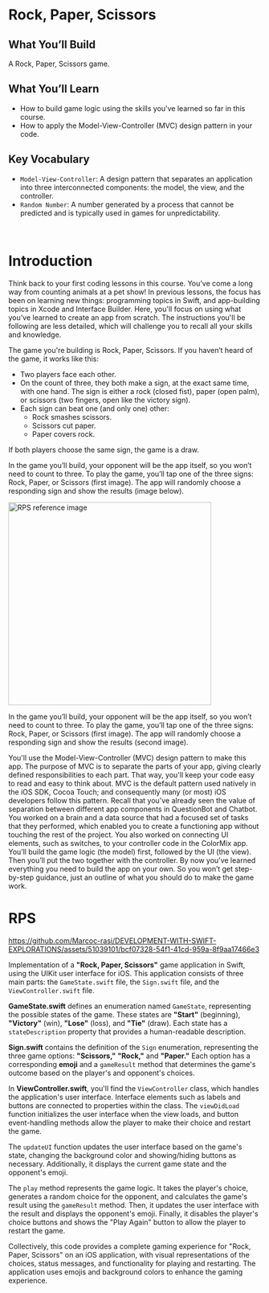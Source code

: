 # Rock, Paper, Scissors

## What You’ll Build
A Rock, Paper, Scissors game.

## What You’ll Learn
- How to build game logic using the skills you've learned so far in this course.
- How to apply the Model-View-Controller (MVC) design pattern in your code.

## Key Vocabulary
- `Model-View-Controller`: A design pattern that separates an application into three interconnected components: the model, the view, and the controller.
- `Random Number`: A number generated by a process that cannot be predicted and is typically used in games for unpredictability.

 
# Introduction
Think back to your first coding lessons in this course. You’ve come a long way from counting animals at a pet show!
In previous lessons, the focus has been on learning new things: programming topics in Swift, and app-building topics in Xcode and​ Interface Builder. Here, you'll focus on using what you’ve learned to create an​ app from scratch. The instructions you'll be following are less detailed, which will challenge you to recall all your skills and knowledge.

The game you're building is Rock, Paper, Scissors. If you haven’t heard of the game, it works like this:

- Two players face each other.
- On the count of three, they both make a sign, at the exact same time, with one hand. The sign is either a rock (closed fist), paper (open palm), or scissors (two fingers, open like the victory sign).
- Each sign can beat one (and only one) other:
    - Rock smashes scissors.
    - Scissors cut paper.
    - Paper covers rock.

If both players choose the same sign, the game is a draw.

In the game you’ll build, your opponent will be the app itself, so you won’t need to count to three. To play the game, you’ll tap one of the three signs: Rock, Paper, or Scissors (first image).
The app will randomly choose a responding sign and show the results (image below).

<img width="404" alt="RPS reference image" src="https://github.com/Marcoc-rasi/DEVELOPMENT-WITH-SWIFT-EXPLORATIONS/assets/51039101/052e9f2f-cf64-49eb-a98a-232998353917">


In the game you’ll build, your opponent will be the app itself, so you won’t need to count to three. To play the game, you’ll tap one of the three signs: Rock, Paper, or Scissors (first image).
The app will randomly choose a responding sign and show the results (second image).

You'll use the Model-View-Controller (MVC) design pattern to make this app. The purpose of MVC is to separate the parts of your app, giving clearly defined responsibilities to each part. That way, you'll keep your code easy to read and easy to think about. MVC is the default pattern used natively in the iOS SDK, Cocoa Touch; and consequently many (or most) iOS developers follow this pattern.
Recall that you've already seen the value of separation between different app components in QuestionBot and Chatbot. You worked on a brain and a data source that had a focused set of tasks that they performed, which enabled you to create a functioning app without touching the rest of the project. You also worked on connecting UI elements, such as switches, to your controller code in the ColorMix app.
You’ll build the game logic (the model) first, followed by the UI (the view). Then you’ll put the two together with the controller. By now you’ve learned everything you need to build the app on your own. So you won’t get step-by-step guidance, just an outline of what you should do to make the game work. 

# RPS 

https://github.com/Marcoc-rasi/DEVELOPMENT-WITH-SWIFT-EXPLORATIONS/assets/51039101/bcf07328-54f1-41cd-959a-8f9aa17466e3

Implementation of a **"Rock, Paper, Scissors"** game application in Swift, using the UIKit user interface for iOS. This application consists of three main parts: the `GameState.swift` file, the `Sign.swift` file, and the `ViewController.swift` file.

**GameState.swift** defines an enumeration named `GameState`, representing the possible states of the game. These states are **"Start"** (beginning), **"Victory"** (win), **"Lose"** (loss), and **"Tie"** (draw). Each state has a `stateDescription` property that provides a human-readable description.

**Sign.swift** contains the definition of the `Sign` enumeration, representing the three game options: **"Scissors,"** **"Rock,"** and **"Paper."** Each option has a corresponding **emoji** and a `gameResult` method that determines the game's outcome based on the player's and opponent's choices.

In **ViewController.swift**, you'll find the `ViewController` class, which handles the application's user interface. Interface elements such as labels and buttons are connected to properties within the class. The `viewDidLoad` function initializes the user interface when the view loads, and button event-handling methods allow the player to make their choice and restart the game.

The `updateUI` function updates the user interface based on the game's state, changing the background color and showing/hiding buttons as necessary. Additionally, it displays the current game state and the opponent's emoji.

The `play` method represents the game logic. It takes the player's choice, generates a random choice for the opponent, and calculates the game's result using the `gameResult` method. Then, it updates the user interface with the result and displays the opponent's emoji. Finally, it disables the player's choice buttons and shows the "Play Again" button to allow the player to restart the game.

Collectively, this code provides a complete gaming experience for "Rock, Paper, Scissors" on an iOS application, with visual representations of the choices, status messages, and functionality for playing and restarting. The application uses emojis and background colors to enhance the gaming experience.

